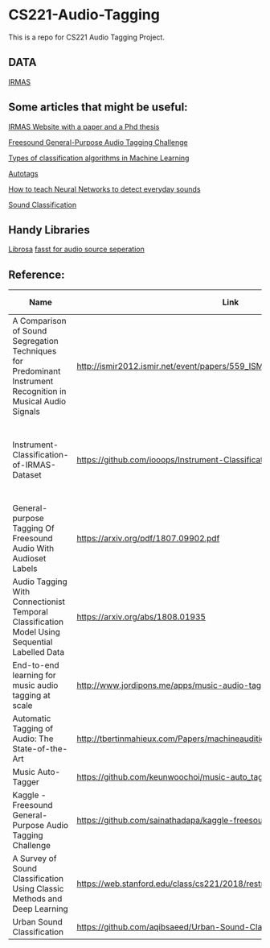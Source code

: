# CS221-Audio-Tagging
This is a repo for CS221 Audio Tagging Project.


## DATA
[IRMAS](https://zenodo.org/record/1290750#.W9EaY1JRe_v)


## Some articles that might be useful:

[IRMAS Website with a paper and a Phd thesis](https://zenodo.org/record/1290750#.W9F5mFJRe_v)

[Freesound General-Purpose Audio Tagging Challenge](https://www.kaggle.com/fizzbuzz/beginner-s-guide-to-audio-data)

[Types of classification algorithms in Machine Learning](https://medium.com/@sifium/machine-learning-types-of-classification-9497bd4f2e14)

[Autotags](http://www-labs.iro.umontreal.ca/~pift6080/H09/documents/autotags.pdf)

[How to teach Neural Networks to detect everyday sounds](https://www.skcript.com/svr/building-audio-classifier-nueral-network/)

[Sound Classification](http://www.nyu.edu/classes/bello/ACA_files/8-classification.pdf)

## Handy Libraries
[Librosa](https://librosa.github.io/librosa/feature.html)
[fasst for audio source seperation](http://fasst.gforge.inria.fr/)

## Reference:

Name        | Link | With Paper          | With Code     | Methods Used |
------------|--------|------------------|-----------------------|--------|
A Comparison of Sound Segregation Techniques for Predominant Instrument Recognition in Musical Audio Signals | http://ismir2012.ismir.net/event/papers/559_ISMIR_2012.pdf | Yes | No |  |
Instrument-Classification-of-IRMAS-Dataset | https://github.com/iooops/Instrument-Classification-of-IRMAS-Dataset | Yes | Yes | Bagging, Random Forest, Decision Tree Classifier, Naive Bayes, K nearest neighbours |
General-purpose Tagging Of Freesound Audio With Audioset Labels | https://arxiv.org/pdf/1807.09902.pdf | Yes   | No   | CNN |
Audio Tagging With Connectionist Temporal Classification Model Using Sequential Labelled Data | https://arxiv.org/abs/1808.01935 | Yes | No | CRNN, CTC |
End-to-end learning for music audio tagging at scale | http://www.jordipons.me/apps/music-audio-tagging-at-scale-demo/ | Yes | Yes | CNN | 
Automatic Tagging of Audio: The State-of-the-Art | http://tbertinmahieux.com/Papers/machineaudition10.pdf | Yes | No | SVM, Boosting, Gaussian mixture, HGMM |
Music Auto-Tagger | https://github.com/keunwoochoi/music-auto_tagging-keras#credits | Yes | Yes | CNN, CRNN
Kaggle - Freesound General-Purpose Audio Tagging Challenge | https://github.com/sainathadapa/kaggle-freesound-audio-tagging | Yes | Yes | MobileNetV2? |
A Survey of Sound Classification Using Classic Methods and Deep Learning | https://web.stanford.edu/class/cs221/2018/restricted/posters/franalli/poster.pdf | Yes(poster) | No | KNN, SVM, Random Forest, CNN |
Urban Sound Classification | https://github.com/aqibsaeed/Urban-Sound-Classification | Yes | Yes | CNN |
